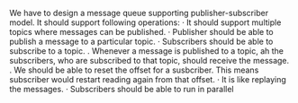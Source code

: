 

We have to design a message queue supporting publisher-subscriber model. It should support following operations:
· It should support multiple topics where messages can be published.
· Publisher should be able to publish a message to a particular topic.
· Subscribers should be able to subscribe to a topic.
. Whenever a message is published to a topic, ah the subscribers, who are subscribed to that topic, should receive the message.
. We should be able to reset the offset for a susbcriber. This means subscriber would restart reading again from that offset.
· It is like replaying the messages.
· Subscribers should be able to run in parallel